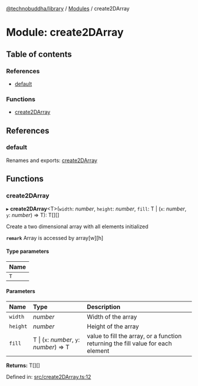 [@technobuddha/library](../..) / [Modules](../Modules.md) / create2DArray

# Module: create2DArray

## Table of contents

### References

- [default](create2darray.md#default)

### Functions

- [create2DArray](create2darray.md#create2darray)

## References

### default

Renames and exports: [create2DArray](create2darray.md#create2darray)

## Functions

### create2DArray

▸ **create2DArray**<T\>(`width`: *number*, `height`: *number*, `fill`: T \| (`x`: *number*, `y`: *number*) => T): T[][]

Create a two dimensional array with all elements initialized

**`remark`** Array is accessed by array[w][h]

#### Type parameters

| Name |
| :------ |
| `T` |

#### Parameters

| Name | Type | Description |
| :------ | :------ | :------ |
| `width` | *number* | Width of the array |
| `height` | *number* | Height of the array |
| `fill` | T \| (`x`: *number*, `y`: *number*) => T | value to fill the array, or a function returning the fill value for each element |

**Returns:** T[][]

Defined in: [src/create2DArray.ts:12](../../src/create2DArray.ts#L12)
